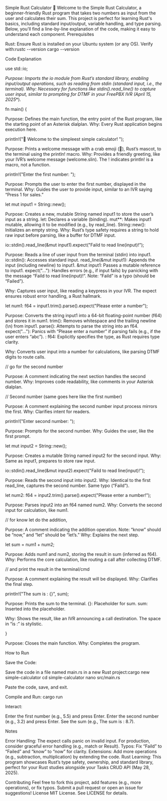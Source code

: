 
Simple Rust Calculator 🦀
Welcome to the Simple Rust Calculator, a beginner-friendly Rust program that takes two numbers as input from the user and calculates their sum. This project is perfect for learning Rust's basics, including standard input/output, variable handling, and type parsing. Below, you'll find a line-by-line explanation of the code, making it easy to understand each component.
Prerequisites

Rust: Ensure Rust is installed on your Ubuntu system (or any OS). Verify with:rustc --version
cargo --version

Code Explanation

use std::io;

*Purpose: Imports the io module from Rust’s standard library, enabling input/output operations, such as reading from stdin (standard input, i.e., the terminal).
Why: Necessary for functions like stdin().read_line() to capture user input, similar to prompting for DTMF in your FreePBX IVR (April 15, 2025**).


fn main() {

Purpose: Defines the main function, the entry point of the Rust program, like the starting point of an Asterisk dialplan.
Why: Every Rust application begins execution here.


println!("🦀 Welcome to the simpleest simple calculator! ");

Purpose: Prints a welcome message with a crab emoji (🦀), Rust’s mascot, to the terminal using the println! macro.
Why: Provides a friendly greeting, like your IVR’s welcome message (welcome.slin). The ! indicates println! is a macro, not a function.


println!("Enter the first number: ");

Purpose: Prompts the user to enter the first number, displayed in the terminal.
Why: Guides the user to provide input, similar to an IVR saying “Press 1 for sales.”


let mut input1 = String::new();

Purpose: Creates a new, mutable String named input1 to store the user’s input as a string.
let: Declares a variable (binding).
mut**: Makes input1 mutable, allowing it to be modified (e.g., by read_line).
String::new(): Initializes an empty string.
Why: Rust’s type safety requires a string to hold raw input before parsing, like a buffer for DTMF input.


io::stdin().read_line(&mut input1).expect("Faild to read line(input)!");

Purpose: Reads a line of user input from the terminal (stdin) into input1.
io::stdin(): Accesses standard input.
read_line(&mut input1): Appends the input (including newline) to input1.
&mut input1: Passes a mutable reference to input1.
expect("..."): Handles errors (e.g., if input fails) by panicking with the message “Faild to read line(input)!“. Note: “Faild” is a typo (should be “Failed”).


Why: Captures user input, like reading a keypress in your IVR. The expect ensures robust error handling, a Rust hallmark.


let num1: f64 = input1.trim().parse().expect("Please enter a number");

Purpose: Converts the string input1 into a 64-bit floating-point number (f64) and stores it in num1.
trim(): Removes whitespace and the trailing newline (\n) from input1.
parse(): Attempts to parse the string into an f64.
expect("..."): Panics with “Please enter a number” if parsing fails (e.g., if the user enters “abc”).
: f64: Explicitly specifies the type, as Rust requires type clarity.


Why: Converts user input into a number for calculations, like parsing DTMF digits to route calls.


// go for the second number

Purpose: A comment indicating the next section handles the second number.
Why: Improves code readability, like comments in your Asterisk dialplan.


// Second number (same goes here like the first number)

Purpose: A comment explaining the second number input process mirrors the first.
Why: Clarifies intent for readers.


println!("Enter second number: ");

Purpose: Prompts for the second number.
Why: Guides the user, like the first prompt.


let mut input2 = String::new();

Purpose: Creates a mutable String named input2 for the second input.
Why: Same as input1, prepares to store raw input.


io::stdin().read_line(&mut input2).expect("Faild to read line(input)!");

Purpose: Reads the second input into input2.
Why: Identical to the first read_line, captures the second number. Same typo (“Faild”).


let num2: f64 = input2.trim().parse().expect("Please enter a number!");

Purpose: Parses input2 into an f64 named num2.
Why: Converts the second input for calculation, like num1.


// for know let do the addition,

Purpose: A comment indicating the addition operation. Note: “know” should be “now,” and “let” should be “let’s.”
Why: Explains the next step.


let sum = num1 + num2;

Purpose: Adds num1 and num2, storing the result in sum (inferred as f64).
Why: Performs the core calculation, like routing a call after collecting DTMF.


// and print the result in the terminal/cmd

Purpose: A comment explaining the result will be displayed.
Why: Clarifies the final step.


println!("The sum is : {}", sum);

Purpose: Prints the sum to the terminal.
{}: Placeholder for sum.
sum: Inserted into the placeholder.


Why: Shows the result, like an IVR announcing a call destination. The space in “is :” is stylistic.


}

Purpose: Closes the main function.
Why: Completes the program.



How to Run

Save the Code:

Save the code in a file named main.rs in a new Rust project:cargo new simple-calculator
cd simple-calculator
nano src/main.rs

Paste the code, save, and exit.


Compile and Run:
cargo run


Interact:

Enter the first number (e.g., 5.5) and press Enter.
Enter the second number (e.g., 3.2) and press Enter.
See the sum (e.g., The sum is : 8.7).



Notes

Error Handling: The expect calls panic on invalid input. For production, consider graceful error handling (e.g., match or Result).
Typos: Fix “Faild” to “Failed” and “know” to “now” for clarity.
Extensions: Add more operations (e.g., subtraction, multiplication) by extending the code.
Rust Learning: This program showcases Rust’s type safety, ownership, and standard library, perfect for your Rust studies alongside your Tasks CRUD API (May 28, 2025).

Contributing
Feel free to fork this project, add features (e.g., more operations), or fix typos. Submit a pull request or open an issue for suggestions!
License
MIT License. See LICENSE for details.
